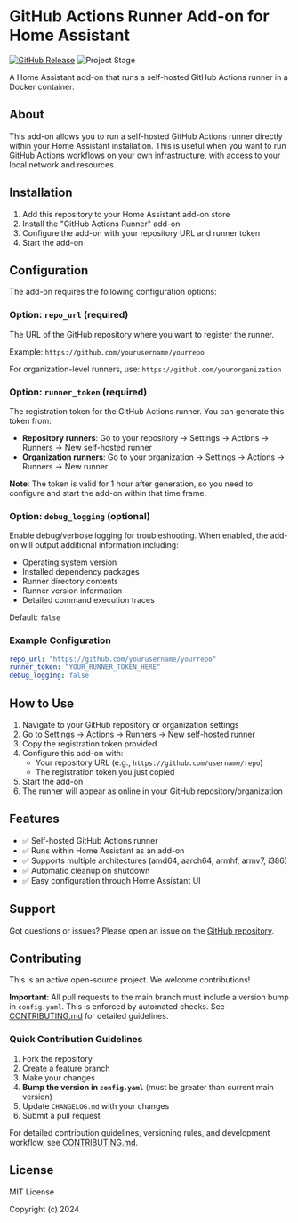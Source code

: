 # GitHub Actions Runner Add-on for Home Assistant

[![GitHub Release][releases-shield]][releases]
![Project Stage][project-stage-shield]

A Home Assistant add-on that runs a self-hosted GitHub Actions runner in a Docker container.

## About

This add-on allows you to run a self-hosted GitHub Actions runner directly within your Home Assistant installation. This is useful when you want to run GitHub Actions workflows on your own infrastructure, with access to your local network and resources.

## Installation

1. Add this repository to your Home Assistant add-on store
2. Install the "GitHub Actions Runner" add-on
3. Configure the add-on with your repository URL and runner token
4. Start the add-on

## Configuration

The add-on requires the following configuration options:

### Option: `repo_url` (required)

The URL of the GitHub repository where you want to register the runner.

Example: `https://github.com/yourusername/yourrepo`

For organization-level runners, use: `https://github.com/yourorganization`

### Option: `runner_token` (required)

The registration token for the GitHub Actions runner. You can generate this token from:

- **Repository runners**: Go to your repository → Settings → Actions → Runners → New self-hosted runner
- **Organization runners**: Go to your organization → Settings → Actions → Runners → New runner

**Note**: The token is valid for 1 hour after generation, so you need to configure and start the add-on within that time frame.

### Option: `debug_logging` (optional)

Enable debug/verbose logging for troubleshooting. When enabled, the add-on will output additional information including:
- Operating system version
- Installed dependency packages
- Runner directory contents
- Runner version information
- Detailed command execution traces

Default: `false`

### Example Configuration

```yaml
repo_url: "https://github.com/yourusername/yourrepo"
runner_token: "YOUR_RUNNER_TOKEN_HERE"
debug_logging: false
```

## How to Use

1. Navigate to your GitHub repository or organization settings
2. Go to Settings → Actions → Runners → New self-hosted runner
3. Copy the registration token provided
4. Configure this add-on with:
   - Your repository URL (e.g., `https://github.com/username/repo`)
   - The registration token you just copied
5. Start the add-on
6. The runner will appear as online in your GitHub repository/organization

## Features

- ✅ Self-hosted GitHub Actions runner
- ✅ Runs within Home Assistant as an add-on
- ✅ Supports multiple architectures (amd64, aarch64, armhf, armv7, i386)
- ✅ Automatic cleanup on shutdown
- ✅ Easy configuration through Home Assistant UI

## Support

Got questions or issues? Please open an issue on the [GitHub repository][github].

## Contributing

This is an active open-source project. We welcome contributions!

**Important**: All pull requests to the main branch must include a version bump in `config.yaml`. This is enforced by automated checks. See [CONTRIBUTING.md](CONTRIBUTING.md) for detailed guidelines.

### Quick Contribution Guidelines

1. Fork the repository
2. Create a feature branch
3. Make your changes
4. **Bump the version in `config.yaml`** (must be greater than current main version)
5. Update `CHANGELOG.md` with your changes
6. Submit a pull request

For detailed contribution guidelines, versioning rules, and development workflow, see [CONTRIBUTING.md](CONTRIBUTING.md).

## License

MIT License

Copyright (c) 2024

[releases-shield]: https://img.shields.io/github/release/skille/home-assistant-github-runner-add-on.svg
[releases]: https://github.com/skille/home-assistant-github-runner-add-on/releases
[project-stage-shield]: https://img.shields.io/badge/project%20stage-production%20ready-brightgreen.svg
[github]: https://github.com/skille/home-assistant-github-runner-add-on
